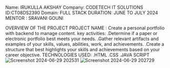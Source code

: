 Name: IRUKULLA AKSHAY
Company: CODETECH IT SOLUTIONS
ID:CT08DS2390
Domain: FULL STACK
DURATION: JUNE TO JULY 2024
MENTOR : SRAVANI GOUNI

OVERVIEW OF THE PROJECT
PROJECT NAME : Create a personal portfolio with backend to manage content. 
key activities:
.Determine if a paper or electronic portfolio best meets your needs.
.Gather relevant artifacts and examples of your skills, values, abilities, work, and achievements. 
.Create a structure that best highlights your skills and achievements based on your career objective.
TECHNOLOGIES USED:
.HTML
.CSS
.JAVA SCRIPT
![Screenshot 2024-06-29 202531](https://github.com/Akshayirukulla/TASKCODETECH-TASK1/assets/128984430/759a7950-42d1-437a-89e5-a747ea109479)
![Screenshot 2024-06-29 202729](https://github.com/Akshayirukulla/TASKCODETECH-TASK1/assets/128984430/3e98989e-d30f-4dea-a255-4c0a0e93fb95)

